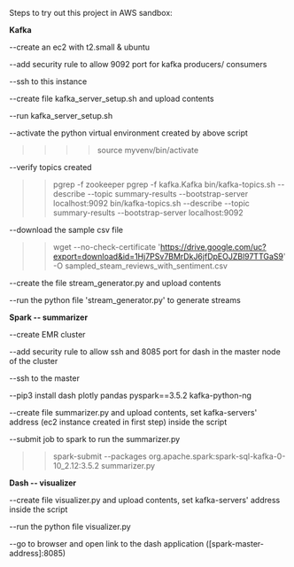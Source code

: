 Steps to try out this project in AWS sandbox:

**Kafka**

--create an ec2 with t2.small & ubuntu

--add security rule to allow 9092 port for kafka producers/ consumers

--ssh to this instance

--create file kafka_server_setup.sh and upload contents

--run kafka_server_setup.sh

--activate the python virtual environment created by above script
>>>>source myvenv/bin/activate

--verify topics created
>> pgrep -f zookeeper
>> pgrep -f kafka.Kafka
>> bin/kafka-topics.sh --describe --topic summary-results --bootstrap-server localhost:9092
>> bin/kafka-topics.sh --describe --topic summary-results --bootstrap-server localhost:9092

--download the sample csv file
>> wget --no-check-certificate 'https://drive.google.com/uc?export=download&id=1Hj7PSv7BMrDkJ6jfDpEOJZBl97TTGaS9' -O sampled_steam_reviews_with_sentiment.csv

--create the file stream_generator.py and upload contents

--run the python file 'stream_generator.py' to generate streams



**Spark -- summarizer**

--create EMR cluster

--add security rule to allow ssh and 8085 port for dash in the master node of the cluster

--ssh to the master

--pip3 install dash plotly pandas pyspark==3.5.2 kafka-python-ng

--create file summarizer.py and upload contents, set kafka-servers' address (ec2 instance created in first step) inside the script

--submit job to spark to run the summarizer.py
>> spark-submit --packages org.apache.spark:spark-sql-kafka-0-10_2.12:3.5.2 summarizer.py


**Dash -- visualizer**

--create file visualizer.py and upload contents, set kafka-servers' address inside the script

--run the python file visualizer.py

--go to browser and open link to the dash application ([spark-master-address]:8085)
